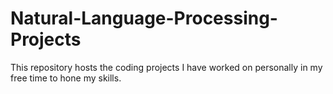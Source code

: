 # Natural-Language-Processing-Projects
This repository hosts the coding projects I have worked on personally in my free time to hone my skills.
